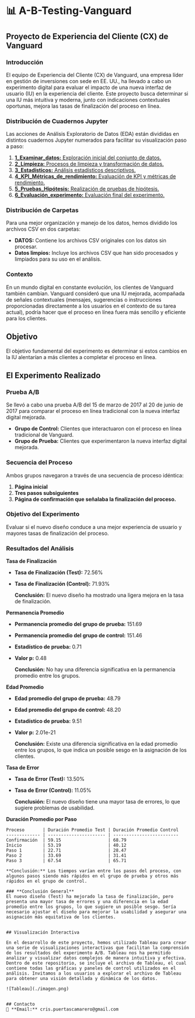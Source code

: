 # 📊 A-B-Testing-Vanguard

## Proyecto de Experiencia del Cliente (CX) de Vanguard

### Introducción

El equipo de Experiencia del Cliente (CX) de Vanguard, una empresa líder en gestión de inversiones con sede en EE. UU., ha llevado a cabo un experimento digital para evaluar el impacto de una nueva interfaz de usuario (IU) en la experiencia del cliente. Este proyecto busca determinar si una IU más intuitiva y moderna, junto con indicaciones contextuales oportunas, mejora las tasas de finalización del proceso en línea.

### Distribución de Cuadernos Jupyter

Las acciones de Análisis Exploratorio de Datos (EDA) están divididas en distintos cuadernos Jupyter numerados para facilitar su visualización paso a paso:

1. [**1_Examinar_datos:** Exploración inicial del conjunto de datos.](./1_Examinar_datos.ipynb)
2. [**2_Limpieza:** Procesos de limpieza y transformación de datos.](./2_Limpieza.ipynb)
3. [**3_Estadísticos:** Análisis estadísticos descriptivos.](./3_Estadísticos.ipynb)
4. [**4_KPI_Métricas_de_rendimiento:** Evaluación de KPI y métricas de rendimiento.](./4_KPI_Métricas_de_rendimiento.ipynb)
5. [**5_Pruebas_Hipótesis:** Realización de pruebas de hipótesis.](./5_Pruebas_Hipótesis.ipynb)
6. [**6_Evaluación_experimento:** Evaluación final del experimento.](./6_Evaluación_experimento.ipynb)

### Distribución de Carpetas

Para una mejor organización y manejo de los datos, hemos dividido los archivos CSV en dos carpetas:

- **DATOS:** Contiene los archivos CSV originales con los datos sin procesar.
- **Datos limpios:** Incluye los archivos CSV que han sido procesados y limpiados para su uso en el análisis.


### Contexto

En un mundo digital en constante evolución, los clientes de Vanguard también cambian. Vanguard consideró que una IU mejorada, acompañada de señales contextuales (mensajes, sugerencias o instrucciones proporcionadas directamente a los usuarios en el contexto de su tarea actual), podría hacer que el proceso en línea fuera más sencillo y eficiente para los clientes.

## Objetivo

El objetivo fundamental del experimento es determinar si estos cambios en la IU alentarían a más clientes a completar el proceso en línea.

## El Experimento Realizado

### Prueba A/B

Se llevó a cabo una prueba A/B del 15 de marzo de 2017 al 20 de junio de 2017 para comparar el proceso en línea tradicional con la nueva interfaz digital mejorada.

- **Grupo de Control:** Clientes que interactuaron con el proceso en línea tradicional de Vanguard.
- **Grupo de Prueba:** Clientes que experimentaron la nueva interfaz digital mejorada.

### Secuencia del Proceso

Ambos grupos navegaron a través de una secuencia de proceso idéntica:
1. **Página inicial**
2. **Tres pasos subsiguientes**
3. **Página de confirmación que señalaba la finalización del proceso.**

### Objetivo del Experimento

Evaluar si el nuevo diseño conduce a una mejor experiencia de usuario y mayores tasas de finalización del proceso.

### Resultados del Análisis

**Tasa de Finalización**
- **Tasa de Finalización (Test):** 72.56%
- **Tasa de Finalización (Control):** 71.93%
  
  **Conclusión:** El nuevo diseño ha mostrado una ligera mejora en la tasa de finalización.

**Permanencia Promedio**
- **Permanencia promedio del grupo de prueba:** 151.69
- **Permanencia promedio del grupo de control:** 151.46
- **Estadístico de prueba:** 0.71
- **Valor p:** 0.48
  
  **Conclusión:** No hay una diferencia significativa en la permanencia promedio entre los grupos.

**Edad Promedio**
- **Edad promedio del grupo de prueba:** 48.79
- **Edad promedio del grupo de control:** 48.20
- **Estadístico de prueba:** 9.51
- **Valor p:** 2.01e-21
  
  **Conclusión:** Existe una diferencia significativa en la edad promedio entre los grupos, lo que indica un posible sesgo en la asignación de los clientes.

**Tasa de Error**
- **Tasa de Error (Test):** 13.50%
- **Tasa de Error (Control):** 11.05%
  
  **Conclusión:** El nuevo diseño tiene una mayor tasa de errores, lo que sugiere problemas de usabilidad.

**Duración Promedio por Paso**
```plaintext
Proceso       | Duración Promedio Test | Duración Promedio Control
------------- | ---------------------- | -------------------------
Confirmación  | 59.15                  | 68.79
Inicio        | 53.19                  | 40.12
Paso 1        | 22.71                  | 28.47
Paso 2        | 33.69                  | 31.41
Paso 3        | 67.54                  | 65.71
 
**Conclusión:** Los tiempos varían entre los pasos del proceso, con algunos pasos siendo más rápidos en el grupo de prueba y otros más rápidos en el grupo de control.

### **Conclusión General**
El nuevo diseño (Test) ha mejorado la tasa de finalización, pero presenta una mayor tasa de errores y una diferencia en la edad promedio entre los grupos, lo que sugiere un posible sesgo. Sería necesario ajustar el diseño para mejorar la usabilidad y asegurar una asignación más equitativa de los clientes.


## Visualización Interactiva

En el desarrollo de este proyecto, hemos utilizado Tableau para crear una serie de visualizaciones interactivas que facilitan la comprensión de los resultados del experimento A/B. Tableau nos ha permitido analizar y visualizar datos complejos de manera intuitiva y efectiva. Dentro de este repositorio, se incluye el archivo de Tableau, el cual contiene todas las gráficas y paneles de control utilizados en el análisis. Invitamos a los usuarios a explorar el archivo de Tableau para obtener una visión detallada y dinámica de los datos.

![Tableau](./imagen.png)


## Contacto
📧 **Email:** cris.puertascamarero@gmail.com